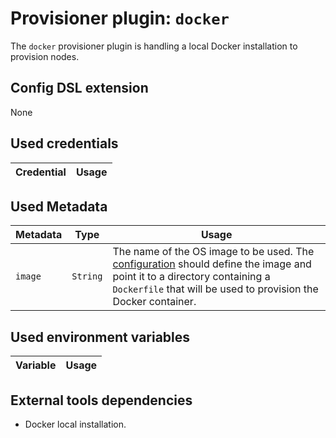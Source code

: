 # Provisioner plugin: `docker`

The `docker` provisioner plugin is handling a local Docker installation to provision nodes.

## Config DSL extension

None

## Used credentials

| Credential | Usage
| --- | --- |

## Used Metadata

| Metadata | Type | Usage
| --- | --- | --- |
| `image` | `String` | The name of the OS image to be used. The [configuration](../../config_dsl.md) should define the image and point it to a directory containing a `Dockerfile` that will be used to provision the Docker container. |

## Used environment variables

| Variable | Usage
| --- | --- |

## External tools dependencies

* Docker local installation.
